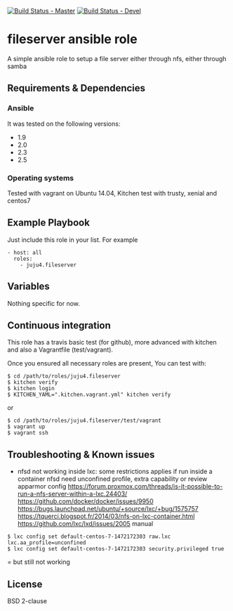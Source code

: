 [![Build Status - Master](https://travis-ci.org/juju4/ansible-fileserver.svg?branch=master)](https://travis-ci.org/juju4/ansible-fileserver)
[![Build Status - Devel](https://travis-ci.org/juju4/ansible-fileserver.svg?branch=devel)](https://travis-ci.org/juju4/ansible-fileserver/branches)
# fileserver ansible role

A simple ansible role to setup a file server either through nfs, either through samba

## Requirements & Dependencies

### Ansible
It was tested on the following versions:
 * 1.9
 * 2.0
 * 2.3
 * 2.5

### Operating systems

Tested with vagrant on Ubuntu 14.04, Kitchen test with trusty, xenial and centos7

## Example Playbook

Just include this role in your list.
For example

```
- host: all
  roles:
    - juju4.fileserver
```

## Variables

Nothing specific for now.

## Continuous integration

This role has a travis basic test (for github), more advanced with kitchen and also a Vagrantfile (test/vagrant).

Once you ensured all necessary roles are present, You can test with:
```
$ cd /path/to/roles/juju4.fileserver
$ kitchen verify
$ kitchen login
$ KITCHEN_YAML=".kitchen.vagrant.yml" kitchen verify
```
or
```
$ cd /path/to/roles/juju4.fileserver/test/vagrant
$ vagrant up
$ vagrant ssh
```

## Troubleshooting & Known issues

* nfsd not working inside lxc: some restrictions applies if run inside a container
nfsd need unconfined profile, extra capability or review apparmor config
https://forum.proxmox.com/threads/is-it-possible-to-run-a-nfs-server-within-a-lxc.24403/
https://github.com/docker/docker/issues/9950
https://bugs.launchpad.net/ubuntu/+source/lxc/+bug/1575757
https://tquerci.blogspot.fr/2014/03/nfs-on-lxc-container.html
https://github.com/lxc/lxd/issues/2005
manual
```
$ lxc config set default-centos-7-1472172303 raw.lxc lxc.aa_profile=unconfined
$ lxc config set default-centos-7-1472172303 security.privileged true
```
= but still not working


## License

BSD 2-clause
